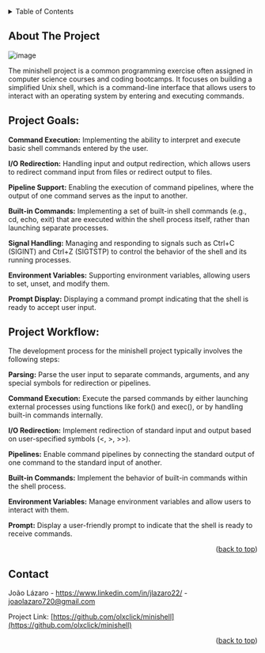 <!-- Improved compatibility of back to top link: See: https://github.com/othneildrew/Best-README-Template/pull/73 -->
<a name="Minishell"></a>
<!--
*** Thanks for checking out the Best-README-Template. If you have a suggestion
*** that would make this better, please fork the repo and create a pull request
*** or simply open an issue with the tag "enhancement".
*** Don't forget to give the project a star!
*** Thanks again! Now go create something AMAZING! :D
-->



<!-- PROJECT SHIELDS -->
<!--
*** I'm using markdown "reference style" links for readability.
*** Reference links are enclosed in brackets [ ] instead of parentheses ( ).
*** See the bottom of this document for the declaration of the reference variables
*** for contributors-url, forks-url, etc. This is an optional, concise syntax you may use.
*** https://www.markdownguide.org/basic-syntax/#reference-style-links
-->

<!-- TABLE OF CONTENTS -->
<details>
  <summary>Table of Contents</summary>
  <ol>
    <li>
      <a href="#about-the-project">About The Project</a>
      <ul>
        <li><a href="#built-with">Built With</a></li>
      </ul>
    </li>
    <li><a href="#contact">Contact</a></li>
  </ol>
</details>



<!-- ABOUT THE PROJECT -->
## About The Project

![image](https://github.com/olxclick/minishell/assets/71394672/30d8c578-3a8f-420f-938c-44ec63c3dc41)

The minishell project is a common programming exercise often assigned in computer science courses and coding bootcamps. It focuses on building a simplified Unix shell, which is a command-line interface that allows users to interact with an operating system by entering and executing commands.

<h2>Project Goals:</h2>

<b>Command Execution:</b> Implementing the ability to interpret and execute basic shell commands entered by the user.

<b>I/O Redirection:</b> Handling input and output redirection, which allows users to redirect command input from files or redirect output to files.

<b>Pipeline Support:</b> Enabling the execution of command pipelines, where the output of one command serves as the input to another.

<b>Built-in Commands:</b> Implementing a set of built-in shell commands (e.g., cd, echo, exit) that are executed within the shell process itself, rather than launching separate processes.

<b>Signal Handling:</b> Managing and responding to signals such as Ctrl+C (SIGINT) and Ctrl+Z (SIGTSTP) to control the behavior of the shell and its running processes.

<b>Environment Variables:</b> Supporting environment variables, allowing users to set, unset, and modify them.

<b>Prompt Display:</b> Displaying a command prompt indicating that the shell is ready to accept user input.

<h2>Project Workflow:</h2>
The development process for the minishell project typically involves the following steps:

<b>Parsing:</b> Parse the user input to separate commands, arguments, and any special symbols for redirection or pipelines.

<b>Command Execution:</b> Execute the parsed commands by either launching external processes using functions like fork() and exec(), or by handling built-in commands internally.

<b>I/O Redirection:</b> Implement redirection of standard input and output based on user-specified symbols (<, >, >>).

<b>Pipelines:</b> Enable command pipelines by connecting the standard output of one command to the standard input of another.

<b>Built-in Commands:</b> Implement the behavior of built-in commands within the shell process.

<b>Environment Variables:</b> Manage environment variables and allow users to interact with them.

<b>Prompt:</b> Display a user-friendly prompt to indicate that the shell is ready to receive commands.

<p align="right">(<a href="#Minishell">back to top</a>)</p>

<!-- CONTACT -->
## Contact

João Lázaro - https://www.linkedin.com/in/jlazaro22/ - joaolazaro720@gmail.com

Project Link: [https://github.com/olxclick/minishell](https://github.com/olxclick/minishell)

<p align="right">(<a href="#Minishell">back to top</a>)</p>
